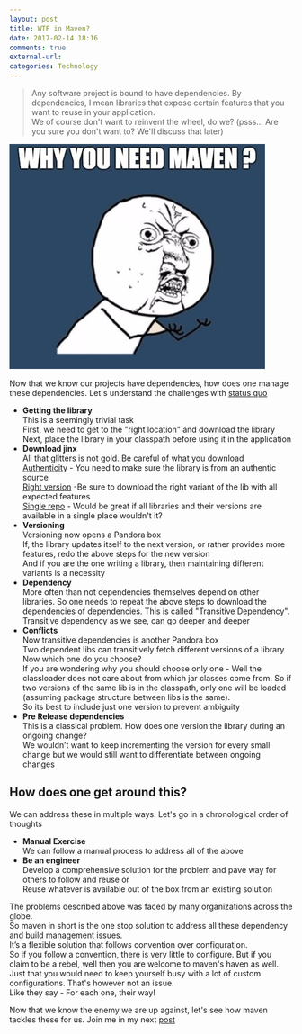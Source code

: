 ```yaml
---
layout: post
title: WTF in Maven?
date: 2017-02-14 18:16
comments: true
external-url:
categories: Technology
---
```


>Any software project is bound to have dependencies. By dependencies, I mean libraries that expose certain features that you want to reuse in your application.<br>
>We of course don't want to reinvent the wheel, do we? (psss… Are you sure you don't want to? We'll discuss that later)

<img style="text-align: center" class="img-responsive" src="/assets/2017-02-14/WhyYouNeedMaven.jpg">

Now that we know our projects have dependencies, how does one manage these dependencies.
Let's understand the challenges with [status quo](https://www.vocabulary.com/dictionary/status%20quo)
	
* **Getting the library**<br>
This is a seemingly trivial task<br>
First, we need to get to the "right location" and download the library<br>
Next, place the library in your classpath before using it in the application<br>
* **Download jinx**<br>
All that glitters is not gold. Be careful of what you download<br>
<u>Authenticity</u> - You need to make sure the library is from an authentic source<br>
<u>Right version</u> -Be sure to download the right variant of the lib with all expected features<br>
<u>Single repo</u> - Would be great if all libraries and their versions are available in a single place wouldn't it?<br>
* **Versioning**<br>
Versioning now opens a Pandora box<br>
If, the library updates itself to the next version, or rather provides more features, redo the above steps for the new version<br>
And if you are the one writing a library, then maintaining different variants is a necessity<br>
* **Dependency**<br>
More often than not dependencies themselves depend on other libraries. So one needs to repeat the above steps to download the dependencies of dependencies.
This is called "Transitive Dependency". Transitive dependency as we see, can go deeper and deeper
* **Conflicts**<br>
Now transitive dependencies is another Pandora box<br>
Two dependent libs can transitively fetch different versions of a library<br>
Now which one do you choose?<br>
If you are wondering why you should choose only one - Well the classloader does not care about from which jar classes come from. So if two versions of the same lib is in the classpath, only one will be loaded (assuming package structure between libs is the same).<br>
So its best to include just one version to prevent ambiguity
*  **Pre Release dependencies**<br>
This is a classical problem. How does one version the library during an ongoing change?<br>
We wouldn’t want to keep incrementing the version for every small change but we would still want to differentiate between ongoing changes

## <b>How does one get around this?</b>
We can address these in multiple ways. Let's go in a chronological order of thoughts
* **Manual Exercise**<br>
We can follow a manual process to address all of the above<br>
* **Be an engineer**<br>
Develop a comprehensive solution for the problem and pave way for others to follow and reuse or<br>
Reuse whatever is available out of the box from an existing solution<br>
	
The problems described above was faced by many organizations across the globe.<br>
So maven in short is the one stop solution to address all these dependency and build management issues.<br>
It’s a flexible solution that follows convention over configuration.<br>
So if you follow a convention, there is very little to configure. But if you claim to be a rebel, well then you are welcome to maven's haven as well. Just that you would need to keep yourself busy with a lot of custom configurations. That's however not an issue.<br>
Like they say - For each one, their way!

Now that we know the enemy we are up against, let's see how maven tackles these for us. Join me in my next [post](/blog/2017/02/17/maven-safe-haven/)
